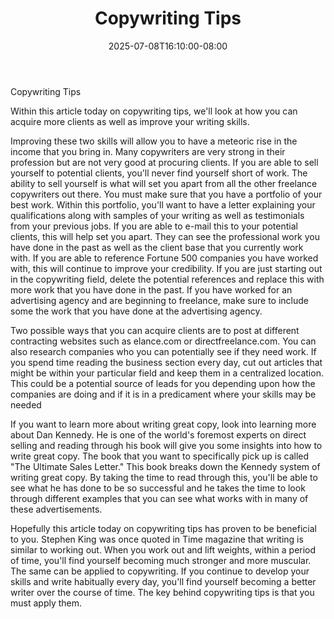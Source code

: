 ﻿---
title: "Copywriting Tips"
date: 2025-07-08T16:10:00-08:00
description: "copywriting Tips for Web Success"
featured_image: "/images/copywriting.jpg"
tags: ["copywriting"]
---

Copywriting Tips

Within this article today on copywriting tips, we'll look at how you can acquire more clients as well as improve your writing skills.

Improving these two skills will allow you to have a meteoric rise in the income that you bring in.  Many copywriters are very strong in their profession but are not very good at procuring clients.  If you are able to sell yourself to potential clients, you'll never find yourself short of work.  The ability to sell yourself is what will set you apart from all the other freelance copywriters out there.  You must make sure that you have a portfolio of your best work.  Within this portfolio, you'll want to have a letter explaining your qualifications along with samples of your writing as well as testimonials from your previous jobs.  If you are able to e-mail this to your potential clients, this will help set you apart.  They can see the professional work you have done in the past as well as the client base that you currently work with.  If you are able to reference Fortune 500 companies  you have worked with, this will continue to improve your credibility. If you are just starting out in the copywriting field, delete the potential references and replace this with more work that you have done in the past. If you have worked for an advertising agency and are beginning to freelance, make sure to include some the work that you have done at the advertising agency. 

 Two possible ways that you can acquire clients are to post at different contracting websites such as elance.com or directfreelance.com. You can also research companies who you can potentially see if they need work.  If you spend time reading the business section every day, cut out articles that might be within your particular field and keep them in a centralized location.  This could be a potential source of leads for you depending upon how the companies are doing and if it is in a predicament where your skills may be needed

If you want to learn more about writing great copy, look into learning more about Dan Kennedy.  He is one of the world's foremost experts on direct selling and reading through his book will give you some insights into how to write great copy.  The book that you want to specifically pick up is called "The Ultimate Sales Letter." This book breaks down the Kennedy system of writing great copy.  By taking the time to read through this, you'll be able to see what he has done to be so successful and he takes the time to look through different examples that you can see what works with in many of these advertisements.

Hopefully this article today on copywriting tips has proven to be beneficial to you.  Stephen King was once quoted in Time magazine that writing is similar to working out.  When you work out and lift weights, within a period of time, you'll find yourself becoming much stronger and more muscular.  The same can be applied to copywriting.  If you continue to develop your skills and write habitually every day, you'll find yourself becoming a better writer over the course of time.  The key behind copywriting tips is that you must apply them.


